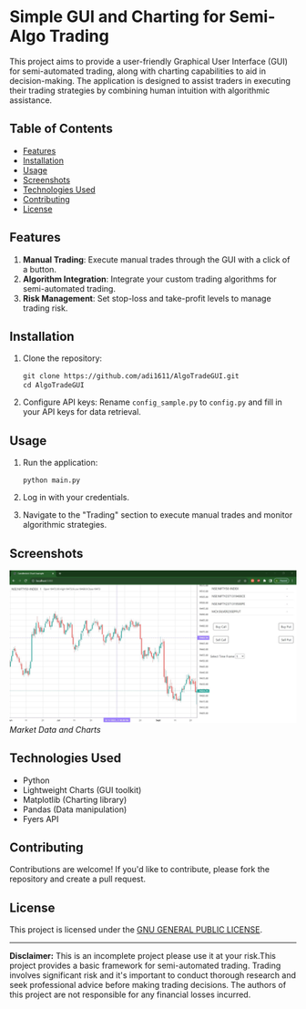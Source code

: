 # Simple GUI and Charting for Semi-Algo Trading

This project aims to provide a user-friendly Graphical User Interface (GUI) for semi-automated trading, along with charting capabilities to aid in decision-making. The application is designed to assist traders in executing their trading strategies by combining human intuition with algorithmic assistance.

## Table of Contents

- [Features](#features)
- [Installation](#installation)
- [Usage](#usage)
- [Screenshots](#screenshots)
- [Technologies Used](#technologies-used)
- [Contributing](#contributing)
- [License](#license)

## Features

1. **Manual Trading**: Execute manual trades through the GUI with a click of a button.
2. **Algorithm Integration**: Integrate your custom trading algorithms for semi-automated trading.
3. **Risk Management**: Set stop-loss and take-profit levels to manage trading risk.

## Installation

1. Clone the repository:
   ```
   git clone https://github.com/adi1611/AlgoTradeGUI.git
   cd AlgoTradeGUI
   ```


2. Configure API keys: Rename `config_sample.py` to `config.py` and fill in your API keys for data retrieval.

## Usage

1. Run the application:
   ```
   python main.py
   ```

2. Log in with your credentials.

3. Navigate to the "Trading" section to execute manual trades and monitor algorithmic strategies.


## Screenshots

![Screenshot 1](screenshots/screenshot1.jpg)
*Market Data and Charts*


## Technologies Used

- Python
- Lightweight Charts (GUI toolkit)
- Matplotlib (Charting library)
- Pandas (Data manipulation)
- Fyers API

## Contributing

Contributions are welcome! If you'd like to contribute, please fork the repository and create a pull request.

## License

This project is licensed under the [GNU GENERAL PUBLIC LICENSE](LICENSE).

---

**Disclaimer:** This is an incomplete project please use it at your risk.This project provides a basic framework for semi-automated trading. Trading involves significant risk and it's important to conduct thorough research and seek professional advice before making trading decisions. The authors of this project are not responsible for any financial losses incurred.
